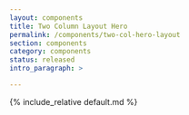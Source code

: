 ```yaml
---
layout: components
title: Two Column Layout Hero
permalink: /components/two-col-hero-layout
section: components
category: components
status: released
intro_paragraph: >

---
```


{% include_relative default.md %}
